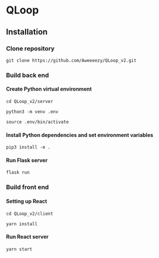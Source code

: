 QLoop
=========================

Installation
-------------------------

### Clone repository ###
`git clone https://github.com/Aweeeezy/QLoop_v2.git`

### Build back end ###

#### Create Python virtual environment ####
`cd QLoop_v2/server`

`python3 -m venv .env`

`source .env/bin/activate`

#### Install Python dependencies and set environment variables ####
`pip3 install -e .`

#### Run Flask server ####
`flask run`

### Build front end ###

#### Setting up React ####
`cd QLoop_v2/client`

`yarn install`

#### Run React server ####
`yarn start`
